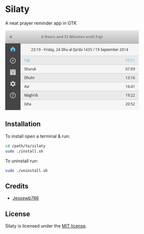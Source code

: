 Silaty
======

A neat prayer reminder app in GTK

![screenshot](Silaty.png)

## Installation

To install open a terminal & run: 
```bash
cd /path/to/silaty
sudo ./install.sh
```

To uninstall run:
```bash
sudo ./uninstall.sh
```

## Credits

- [Jessewb786](https://github.com/Jessewb786)

## License

Silaty is licensed under the [MIT license](LICENSE).
